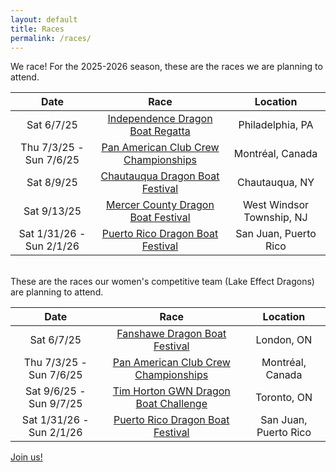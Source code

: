 ```yaml
---
layout: default
title: Races
permalink: /races/
---
```


We race! For the 2025-2026 season, these are the races we are planning to attend.


| Date | Race| Location |
|:----:|:---:|:--------:|
| Sat 6/7/25 | [Independence Dragon Boat Regatta](https://www.grunsports.com/db/idbr/) | Philadelphia, PA |
| Thu 7/3/25 - Sun 7/6/25 | [Pan American Club Crew Championships](https://www.paccc2025.com/) | Montréal, Canada |
| Sat 8/9/25 | [Chautauqua Dragon Boat Festival](https://chautauqualakeassociation.org/chq-dragon-boat/) | Chautauqua, NY |
| Sat 9/13/25 | [Mercer County Dragon Boat Festival](https://mldb.gwnevents.com/mercer-county) | West Windsor Township, NJ |
| Sat 1/31/26 - Sun 2/1/26 | [Puerto Rico Dragon Boat Festival](https://www.puertoricodragonboat.com/) | San Juan, Puerto Rico

<br> 
These are the races our women's competitive team (Lake Effect Dragons) are planning to attend.

| Date | Race| Location |
|:----:|:---:|:--------:|
| Sat 6/7/25 | [Fanshawe Dragon Boat Festival](https://fanshawedragonboatfestival.com/) | London, ON |
| Thu 7/3/25 - Sun 7/6/25 | [Pan American Club Crew Championships](https://www.paccc2025.com/) | Montréal, Canada |
| Sat 9/6/25 - Sun 9/7/25 | [Tim Horton GWN Dragon Boat Challenge](https://mldb.gwnevents.com/challenge) | Toronto, ON |
| Sat 1/31/26 - Sun 2/1/26 | [Puerto Rico Dragon Boat Festival](https://www.puertoricodragonboat.com/) | San Juan, Puerto Rico

[Join us!](/joinus)